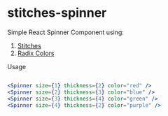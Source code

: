 # stitches-spinner

Simple React Spinner Component using:

1. [Stitches](https://stitches.dev/)
2. [Radix Colors](https://www.radix-ui.com/colors)

Usage

```jsx

<Spinner size={1} thickness={2} color="red" />
<Spinner size={2} thickness={3} color="blue" />
<Spinner size={3} thickness={4} color="green" />
<Spinner size={4} thickness={2} color="purple" />

```